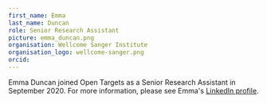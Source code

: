 ```yaml
---
first_name: Emma
last_name: Duncan
role: Senior Research Assistant
picture: emma_duncan.png
organisation: Wellcome Sanger Institute
organisation_logo: wellcome-sanger.png
orcid: 
---
```


Emma Duncan joined Open Targets as a Senior Research Assistant in September 2020. For more information, please see Emma's 
<a href="https://www.linkedin.com/in/emma-duncan-4921bb147/" target="_blank">LinkedIn profile</a>.